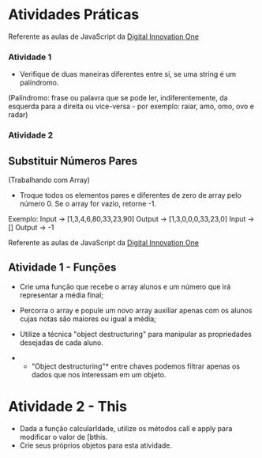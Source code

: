 # Atividades Práticas

Referente as aulas de JavaScript da [Digital Innovation One](https://web.dio.me/)

### Atividade 1

- Verifique de duas maneiras diferentes entre si, se uma string é um palíndromo.

(Palíndromo: frase ou palavra que se pode ler, indiferentemente, da esquerda para a direita ou vice-versa - por exemplo: raiar, amo, omo, ovo e radar)

### Atividade 2

## Substituir Números Pares 
(Trabalhando com Array)

- Troque todos os elementos pares e diferentes  de zero de array pelo número 0. Se o array for vazio, retorne -1.

Exemplo: 
Input -> [1,3,4,6,80,33,23,90]
Output -> [1,3,0,0,0,33,23,0]
Input -> []
Output -> -1

Referente as aulas de JavaScript da [Digital Innovation One](https://web.dio.me/)

## Atividade 1 - Funções

- Crie uma função que recebe o array  alunos e um número que irá representar a média final;
-  Percorra o array e popule um novo array auxiliar apenas com os alunos cujas notas são maiores ou igual a média;
-  Utilize a técnica "object destructuring" para manipular as propriedades desejadas de cada aluno.

-  * "Object destructuring"* entre chaves podemos filtrar apenas os dados que nos interessam em um objeto.

# Atividade 2 - This

- Dada a função calcularIdade, utilize os métodos  call e  apply para modificar o valor de [bthis. 
- Crie seus próprios objetos para esta atividade.
